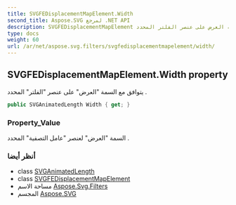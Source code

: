 ```yaml
---
title: SVGFEDisplacementMapElement.Width
second_title: Aspose.SVG لمرجع .NET API
description: SVGFEDisplacementMapElement ملكية. يتوافق مع السمة العرض على عنصر الفلتر المحدد .
type: docs
weight: 60
url: /ar/net/aspose.svg.filters/svgfedisplacementmapelement/width/
---
```

## SVGFEDisplacementMapElement.Width property

يتوافق مع السمة "العرض" على عنصر "الفلتر" المحدد .

```csharp
public SVGAnimatedLength Width { get; }
```

### Property_Value

السمة "العرض" لعنصر "عامل التصفية" المحدد .

### أنظر أيضا

* class [SVGAnimatedLength](../../../aspose.svg.datatypes/svganimatedlength/)
* class [SVGFEDisplacementMapElement](../)
* مساحة الاسم [Aspose.Svg.Filters](../../svgfedisplacementmapelement/)
* المجسم [Aspose.SVG](../../../)


